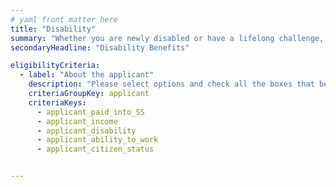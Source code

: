 ```yaml
---
# yaml front matter here
title: "Disability"
summary: "Whether you are newly disabled or have a lifelong challenge, assistance may be available, including financial help."
secondaryHeadline: "Disability Benefits"

eligibilityCriteria:
  - label: "About the applicant"
    description: "Please select options and check all the boxes that best describe you (the person who will be applying for benefits)."
    criteriaGroupKey: applicant
    criteriaKeys:
      - applicant_paid_into_SS
      - applicant_income
      - applicant_disability
      - applicant_ability_to_work
      - applicant_citizen_status


---
```

